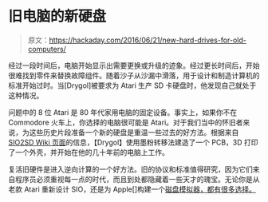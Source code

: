 # 旧电脑的新硬盘

> 原文：<https://hackaday.com/2016/06/21/new-hard-drives-for-old-computers/>

经过一段时间后，电脑开始显示出需要更换或升级的迹象。经过更长时间后，开始很难找到零件来替换故障组件。随着沙子从沙漏中滑落，用于设计和制造计算机的标准开始过时。当[Drygol]被要求为 Atari 生产 SD 卡硬盘时，他发现自己就处于这种情况。

问题中的 8 位 Atari 是 80 年代家用电脑的固定设备。事实上，如果你不在 Commodore 火车上，你选择的电脑很可能是 Atari。对于我们当中的怀旧者来说，为这些历史片段准备一个新的硬盘是重温一些过去的好方法。根据来自 [SIO2SD Wiki 页面](http://sio2sd.gucio.pl/wiki/English)的信息，【Drygol】使用墨粉转移法建造了一个 PCB，3D 打印了一个外壳，并开始在他的几十年前的电脑上工作。

复活旧硬件是进入逆向计算的一个好方法。旧的协议和标准值得研究，因为它们来自程序员必须重视每一点的时代，而且到处都隐藏着一些天才的瑰宝。无论你是从老款 Atari 重新设计 SIO，还是为 Apple[]构建一个[磁盘模拟器，都有很多选择。](http://hackaday.com/2013/02/07/usb-apple-disk-emulator/)